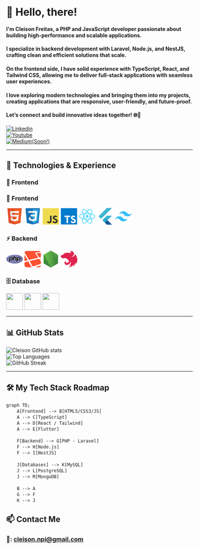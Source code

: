 # 👋 Hello, there!  

#### I'm **Cleison Freitas**, a PHP and JavaScript developer passionate about building high-performance and scalable applications.<br>  

#### I specialize in backend development with **Laravel**, **Node.js**, and **NestJS**, crafting clean and efficient solutions that scale.<br>  

#### On the frontend side, I have solid experience with **TypeScript**, **React**, and **Tailwind CSS**, allowing me to deliver full-stack applications with seamless user experiences.<br>  

#### I love exploring modern technologies and bringing them into my projects, creating applications that are responsive, user-friendly, and future-proof.<br>  

#### Let’s connect and build innovative ideas together! 🌐🚀  

[![Linkedin](https://img.shields.io/badge/LinkedIn-0077B5?style=for-the-badge&logo=linkedin&logoColor=white)](https://www.linkedin.com/in/cleison-freitas-8a00b474/)  
[![Youtube](https://img.shields.io/badge/YouTube-FF0000?style=for-the-badge&logo=youtube&logoColor=white)](https://www.youtube.com/@CleisonFreitasCode)  
[![Medium(Soon!)](https://img.shields.io/badge/Medium-12100E?style=for-the-badge&logo=medium&logoColor=white)](#)  

---

## 💼 Technologies & Experience  

### 🚀 Frontend  
### 🚀 Frontend  
<p align="left">
  <img src="https://raw.githubusercontent.com/devicons/devicon/master/icons/html5/html5-original.svg" width="45" height="45"/>
  <img src="https://raw.githubusercontent.com/devicons/devicon/master/icons/css3/css3-original.svg" width="45" height="45"/>
  <img src="https://raw.githubusercontent.com/devicons/devicon/master/icons/javascript/javascript-original.svg" width="45" height="45"/>
  <img src="https://raw.githubusercontent.com/devicons/devicon/master/icons/typescript/typescript-original.svg" width="45" height="45"/>
  <img src="https://raw.githubusercontent.com/devicons/devicon/master/icons/react/react-original.svg" width="45" height="45"/>
  <img src="https://raw.githubusercontent.com/devicons/devicon/master/icons/flutter/flutter-original.svg" width="45" height="45"/>
  <img src="https://raw.githubusercontent.com/devicons/devicon/master/icons/tailwindcss/tailwindcss-plain.svg" width="45" height="45"/>
</p>  

### ⚡ Backend  
<p align="left">
  <img src="https://raw.githubusercontent.com/devicons/devicon/master/icons/php/php-original.svg" width="45" height="45"/>
  <img src="https://raw.githubusercontent.com/devicons/devicon/master/icons/laravel/laravel-plain.svg" width="45" height="45"/>
  <img src="https://raw.githubusercontent.com/devicons/devicon/master/icons/nodejs/nodejs-original.svg" width="45" height="45"/>
  <img src="https://raw.githubusercontent.com/devicons/devicon/master/icons/nestjs/nestjs-plain.svg" width="45" height="45"/>
</p> 

### 🗄️ Database  
<p align="left">
  <img src="https://cdn.jsdelivr.net/gh/devicons/devicon/icons/mysql/mysql-original.svg" width="45" height="45"/>
  <img src="https://cdn.jsdelivr.net/gh/devicons/devicon/icons/postgresql/postgresql-original.svg" width="45" height="45"/>
  <img src="https://cdn.jsdelivr.net/gh/devicons/devicon/icons/mongodb/mongodb-original.svg" width="45" height="45"/>
</p>  

---

## 📊 GitHub Stats  

![Cleison GitHub stats](https://github-readme-stats.vercel.app/api?username=CleisonFreitas&show_icons=true&theme=synthwave)  
![Top Languages](https://github-readme-stats.vercel.app/api/top-langs/?username=CleisonFreitas&layout=compact&theme=synthwave)  
![GitHub Streak](https://github-readme-streak-stats.herokuapp.com/?user=CleisonFreitas&theme=synthwave)  

---

## 🛠️ My Tech Stack Roadmap  

```mermaid
graph TD;
    A[Frontend] --> B[HTML5/CSS3/JS]
    A --> C[TypeScript]
    A --> D[React / Tailwind]
    A --> E[Flutter]

    F[Backend] --> G[PHP - Laravel]
    F --> H[Node.js]
    F --> I[NestJS]

    J[Databases] --> K[MySQL]
    J --> L[PostgreSQL]
    J --> M[MongoDB]

    B --> A
    G --> F
    K --> J
```

## 📫 Contact Me
### 📧: cleison.npi@gmail.com
